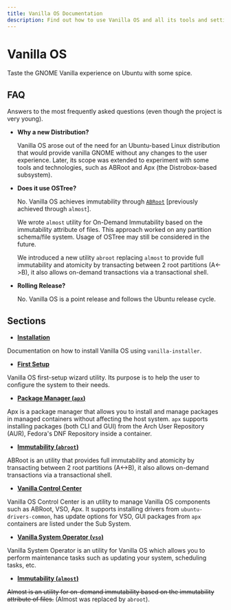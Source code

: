```yaml
---
title: Vanilla OS Documentation
description: Find out how to use Vanilla OS and all its tools and settings.
---
```


# Vanilla OS

Taste the GNOME Vanilla experience on Ubuntu with some spice.

## FAQ

Answers to the most frequently asked questions (even though the project is very young).

- **Why a new Distribution?**

  Vanilla OS arose out of the need for an Ubuntu-based Linux distribution that 
  would provide vanilla GNOME without any changes to the user 
  experience. Later, its scope was extended to experiment with some tools and 
  technologies, such as ABRoot and Apx (the 
  Distrobox-based subsystem).
  
- **Does it use OSTree?**

  No. Vanilla OS achieves immutability through [`ABRoot`](https://github.com/Vanilla-OS/ABRoot) [previously achieved through `almost`]. 
 
  We wrote `almost` utility for On-Demand Immutability based on the 
  immutability attribute of files. This approach worked on any partition 
  schema/file system. Usage of OSTree may still be considered in the future.
  
  We introduced a new utility `abroot` replacing `almost` to provide full immutability and atomicity by transacting between 2 root partitions (A<->B), it also allows on-demand transactions via a transactional shell.
  
- **Rolling Release?**

  No. Vanilla OS is a point release and follows the Ubuntu release cycle.

## Sections

- **[Installation](/docs/installation)**

Documentation on how to install Vanilla OS using `vanilla-installer`.

- **[First Setup](/docs/first-setup)**

Vanilla OS first-setup wizard utility. Its purpose is to help the user to configure the system to their needs.

- **[Package Manager (`apx`)](/docs/apx)**

Apx is a package manager that allows you to install and manage packages in
managed containers without affecting the host system. `apx` supports installing packages (both CLI and GUI) from the Arch User Repository (AUR), Fedora's DNF Repository inside a container.

- **[Immutability (`abroot`)](/docs/ABRoot)**

ABRoot is an utility that provides full immutability and atomicity by transacting between 2 root partitions (A<->B), it also allows on-demand transactions via a transactional shell.

- **[Vanilla Control Center](/docs/vanilla-control-center)**

Vanilla OS Control Center is an utility to manage Vanilla OS components such as ABRoot, VSO, Apx. It supports installing drivers from `ubuntu-drivers-common`, has update options for VSO, GUI packages from `apx` containers are listed under the Sub System.

- **[Vanilla System Operator (`vso`)](/docs/VSO)**

Vanilla System Operator is an utility for Vanilla OS which allows you to perform maintenance tasks such as updating your system, scheduling tasks, etc.

- **[Immutability (`almost`)](/docs/almost)**

~~Almost is an utility for on-demand immutability based
on the immutability attribute of files.~~ (Almost was replaced by `abroot`).
